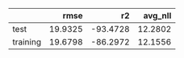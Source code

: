 |          |    rmse |       r2 |   avg_nll |
|:---------|--------:|---------:|----------:|
| test     | 19.9325 | -93.4728 |   12.2802 |
| training | 19.6798 | -86.2972 |   12.1556 |